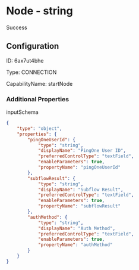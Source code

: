 # Node - string 
Success
## Configuration
ID:  6ax7ut4bhe

Type: CONNECTION 

CapabilityName: startNode






### Additional Properties
inputSchema
```json 
{
	"type": "object",
	"properties": {
		"pingOneUserId": {
			"type": "string",
			"displayName": "PingOne User ID",
			"preferredControlType": "textField",
			"enableParameters": true,
			"propertyName": "pingOneUserId"
		},
		"subflowResult": {
			"type": "string",
			"displayName": "Subflow Result",
			"preferredControlType": "textField",
			"enableParameters": true,
			"propertyName": "subflowResult"
		},
		"authMethod": {
			"type": "string",
			"displayName": "Auth Method",
			"preferredControlType": "textField",
			"enableParameters": true,
			"propertyName": "authMethod"
		}
	}
}
```




